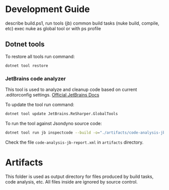 # Development Guide

describe build.ps1, run tools (jb)
common build tasks (nuke build, compile, etc)
exec nuke as global tool or with ps profile

## Dotnet tools

To restore all tools run command:

```sh
dotnet tool restore
```

### JetBrains code analyzer

This tool is used to analyze and cleanup code based on current .editorconfig settings. [Official JetBrains Docs](https://www.jetbrains.com/help/resharper/ReSharper_Command_Line_Tools.html)

To update the tool run command:

```sh
dotnet tool update JetBrains.ReSharper.GlobalTools
```

To run the tool against Jsondyno source code:

```sh
dotnet tool run jb inspectcode --build -o="./artifacts/code-analysis-jb-report.xml" ./src/Jsondyno/Jsondyno.csproj
```

Check the file `code-analysis-jb-report.xml` in `artifacts` directory.


# Artifacts

This folder is used as output directory for files produced by build tasks, code analysis, etc.
All files inside are ignored by source control.

